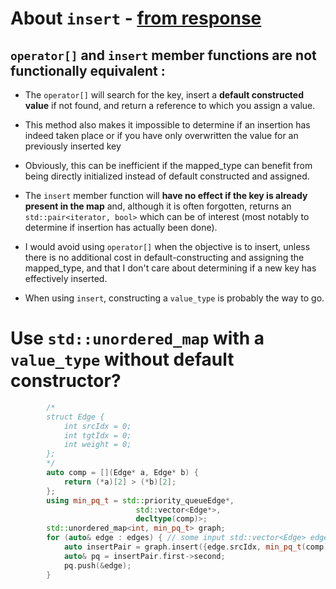 # About `insert` - [from response](https://stackoverflow.com/a/4286924/4924135)

## `operator[]` and `insert` member functions are not functionally equivalent :
- The `operator[]` will search for the key, insert a **default constructed value** if not found, and return a reference to which you assign a value.
- This method also makes it impossible to determine if an insertion has indeed taken place or if you have only overwritten the value for an previously inserted key
- Obviously, this can be inefficient if the mapped_type can benefit from being directly initialized instead of default constructed and assigned.

- The `insert` member function will **have no effect if the key is already present in the map** and, although it is often forgotten, returns an `std::pair<iterator, bool>` which can be of interest (most notably to determine if insertion has actually been done).

- I would avoid using `operator[]` when the objective is to insert, unless there is no additional cost in default-constructing and assigning the mapped_type, and that I don't care about determining if a new key has effectively inserted.
- When using `insert`, constructing a `value_type` is probably the way to go.

# Use `std::unordered_map` with a `value_type` without default constructor?
```cpp
        /*
        struct Edge {
            int srcIdx = 0;
            int tgtIdx = 0;
            int weight = 0;
        };
        */
        auto comp = [](Edge* a, Edge* b) {
            return (*a)[2] > (*b)[2];
        };
        using min_pq_t = std::priority_queueEdge*,
                            std::vector<Edge*>,
                            decltype(comp)>;
        std::unordered_map<int, min_pq_t> graph;
        for (auto& edge : edges) { // some input std::vector<Edge> edges
            auto insertPair = graph.insert({edge.srcIdx, min_pq_t(comp)});
            auto& pq = insertPair.first->second;
            pq.push(&edge);
        }
```
